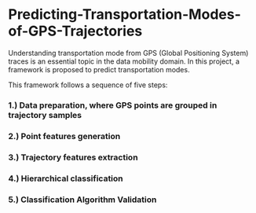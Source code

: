 # Predicting-Transportation-Modes-of-GPS-Trajectories
Understanding transportation mode from GPS (Global Positioning System) traces is an essential topic in the data mobility domain. In this project, a framework is proposed to predict transportation modes. 

This framework follows a sequence of five steps: 
### 1.) Data preparation, where GPS points are grouped in trajectory samples
### 2.) Point features generation
### 3.) Trajectory features extraction
### 4.) Hierarchical	classification
### 5.) Classification Algorithm Validation 

